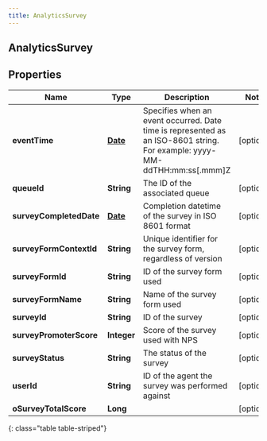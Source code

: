```yaml
---
title: AnalyticsSurvey
---
```


## AnalyticsSurvey

## Properties

| Name                    | Type                                     | Description                                                                                                               | Notes      |
| ----------------------- | ---------------------------------------- | ------------------------------------------------------------------------------------------------------------------------- | ---------- |
| **eventTime**           | <!----><!---->[**Date**](Date.md)<!----> | Specifies when an event occurred. Date time is represented as an ISO-8601 string. For example: yyyy-MM-ddTHH:mm:ss[.mmm]Z | [optional] |
| **queueId**             | <!----><!---->**String**<!---->          | The ID of the associated queue                                                                                            | [optional] |
| **surveyCompletedDate** | <!----><!---->[**Date**](Date.md)<!----> | Completion datetime of the survey in ISO 8601 format                                                                      | [optional] |
| **surveyFormContextId** | <!----><!---->**String**<!---->          | Unique identifier for the survey form, regardless of version                                                              | [optional] |
| **surveyFormId**        | <!----><!---->**String**<!---->          | ID of the survey form used                                                                                                | [optional] |
| **surveyFormName**      | <!----><!---->**String**<!---->          | Name of the survey form used                                                                                              | [optional] |
| **surveyId**            | <!----><!---->**String**<!---->          | ID of the survey                                                                                                          | [optional] |
| **surveyPromoterScore** | <!----><!---->**Integer**<!---->         | Score of the survey used with NPS                                                                                         | [optional] |
| **surveyStatus**        | <!----><!---->**String**<!---->          | The status of the survey                                                                                                  | [optional] |
| **userId**              | <!----><!---->**String**<!---->          | ID of the agent the survey was performed against                                                                          | [optional] |
| **oSurveyTotalScore**   | <!----><!---->**Long**<!---->            |                                                                                                                           | [optional] |

{: class="table table-striped"}
